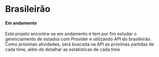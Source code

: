# Brasileirão

#### Em andamento
Este projeto encontra-se em andamento e tem por fim estudar o gerenciamento de estados com Provider e utilizando API do brasileirão.
Como próximas atividades, será buscada na API as próximas partidas de cada time, além de detalhar as estatísticas de cada time

